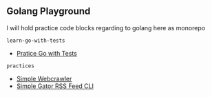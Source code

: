 ## Golang Playground


I will hold practice code blocks regarding to golang here as monorepo


`learn-go-with-tests`
- [Pratice Go with Tests](https://quii.gitbook.io/learn-go-with-tests)

`practices`
- [Simple Webcrawler](practices/webcrawler)
- [Simple Gator RSS Feed CLI](practices/rssfeed)
